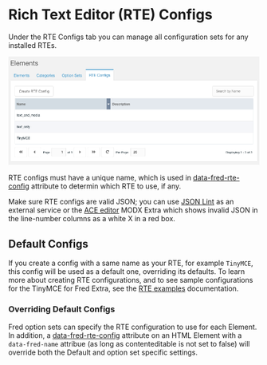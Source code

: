 # Rich Text Editor (RTE) Configs

Under the RTE Configs tab you can manage all configuration sets for any installed RTEs.
 
![RTE Configs Grid](img/rte_configs_grid.png)

RTE configs must have a unique name, which is used in [data-fred-rte-config](../elements/attributes.md#data-fred-rte-config) attribute to determin which RTE to use, if any.

Make sure RTE configs are valid JSON; you can use [JSON Lint](https://jsonlint.com/) as an external service or the [ACE editor](https://modx.com/extras/package/ace) MODX Extra which shows invalid JSON in the line-number columns as a white X in a red box.

## Default Configs

If you create a config with a same name as your RTE, for example `TinyMCE`, this config will be used as a default one, overriding its defaults. To learn more about creating RTE configurations, and to see sample configurations for the TinyMCE for Fred Extra, see the [RTE examples](../rte_configs/index.md) documentation.

### Overriding Default Configs

Fred option sets can specify the RTE configuration to use for each Element. In addition, a [data-fred-rte-config](../elements/attributes.md#data-fred-rte-config) attribute on an HTML Element with a `data-fred-name` attribue (as long as contenteditable is not set to false) will override both the Default and option set specific settings.
